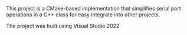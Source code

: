 This project is a CMake-based implementation that simplifies serial port operations in a C++ class for easy integrate into other projects.

The project was built using Visual Studio 2022.
